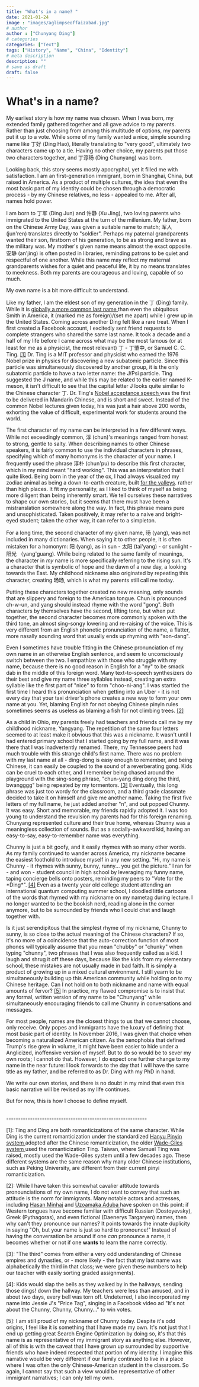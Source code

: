 ```yaml
---
title: "What's in a name? "
date: 2021-01-24
image : "images/aglimpseoffaizabad.jpg"
# author
author : ["Chunyang Ding"]
# categories
categories: ["Text"]
tags: ["History", "Name", "China", "Identity"]
# meta description
description: ""
# save as draft
draft: false
---
```


<h1> What's in a name? </h1>

<p> My earliest story is how my name was chosen. When I was born, my extended family gathered together and all gave advice to my parents. Rather than just choosing from among this multitude of options, my parents put it up to a vote. While some of my family wanted a nice, simple sounding name like 丁好 (Ding Hao), literally translating to "very good", ultimately two characters came up to a tie. Having no other choice, my parents put those two characters together, and 丁淳旸 (Ding Chunyang) was born. </p>

<p>Looking back, this story seems mostly apocryphal, yet it filled me with satisfaction. I am an first-generation immigrant, born in Shanghai, China, but raised in America. As a product of multiple cultures, the idea that even the most basic part of my identity could be chosen through a democratic process - by my Chinese relatives, no less - appealed to me. After all, names hold power. </p>

<p> I am born to 丁军 (Ding Jun) and 许静 (Xu Jing), two loving parents who immigrated to the United States at the turn of the millenium. My father, born on the Chinese Army Day, was given a suitable name to match; 军人 (jun'ren) translates directly to "soldier". Perhaps my paternal grandparents wanted their son, firstborn of his generation, to be as strong and brave as the military was. My mother's given name means almost the exact opposite. 安静 (an'jing) is often posted in libraries, reminding patrons to be quiet and respectful of one another. While this name may reflect my maternal grandparents wishes for a quiet and peaceful life, it by no means translates to meekness. Both my parents are courageous and loving, capable of so much. </p>

<p> My own name is a bit more difficult to understand. </p>

<p> Like my father, I am the eldest son of my generation in the 丁 (Ding) family. While it is <a href="https://forebears.io/earth/surnames"> globally a more common last name </a> than even the ubiquitous Smith in America, it (marked me as foreign)/(set me apart) while I grew up in the United States. Coming across another Ding felt like a rare treat. When I first created a Facebook account, I excitedly sent friend requests to complete strangers who shared the same last name. It took a decade and a half of my life before I came across what may be the most famous (or at least for me as a physicist, the most relevant) 丁 - 丁肇中, or Samuel C. C. Ting. <a href="#note1">[1]</a> Dr. Ting is a MIT professor and physicist who earned the 1976 Nobel prize in physics for discovering a new subatomic particle. Since this particle was simultaneously discovered by another group, it is the only subatomic particle to have a two letter name: the J/Psi particle. Ting suggested the J name, and while this may be related to the earlier named K-meson, it isn't difficult to see that the capital letter J looks quite similar to the Chinese character 丁. Dr. Ting's <a href="https://www.nobelprize.org/prizes/physics/1976/ting/speech/"> Nobel acceptance speech </a> was the first to be delivered in Mandarin Chinese, and is short and sweet. Instead of the common Nobel lectures given today, his was just a hair above 200 words, exhorting the value of difficult, experimental work for students around the world. </p>

<p> The first character of my name can be interpreted in a few different ways. While not exceedingly common, 淳 (chun)'s meanings ranged from honest to strong, gentle to salty. When describing names to other Chinese speakers, it is fairly common to use the individual characters in phrases, specifying which of many homonyms is the character of your name. I frequently used the phrase 淳朴 (chun'pu) to describe this first character, which in my mind meant "hard working". This was an interpretation that I quite liked. Being born in the year of the ox, I had always visualized my zodiac animal as being a down-to-earth creature, built <a href="https://www.zenpencils.com/comic/71-oswald-chambers-mountains-and-valleys-2/">for the valleys</a>. rather than high places. It fit my personality, as I liked to think of myself as being more diligent than being inherently smart. We tell ourselves these narratives to shape our own stories, but it seems that there must have been a mistranslation somewhere along the way. In fact, this phrase means pure and unsophisticated. Taken positively, it may refer to a naive and bright-eyed student; taken the other way, it can refer to a simpleton. </p>

<p> For a long time, the second character of my given name, 旸 (yang), was not included in many dictionaries. When saying it to other people, it is often mistaken for a homonym: 阳 (yang), as in sun - 太阳 (tai'yang) - or sunlight - 阳光 （yang'guang). While being related to the same family of meanings, the character in <em>my</em> name is more specifically referring to the rising sun. It's a character that is symbolic of hope and the dawn of a new day, a looking towards the East. My childhood nickname also originated by repeating this character, creating 旸旸, which is what my parents still call me today. </p>

<p> Putting these characters together created no new meaning, only sounds that are slippery and foreign to the American tongue. Chun is pronounced ch-w-un, and yang should instead rhyme with the word "gong". Both characters by themselves have the second, lifting tone, but when put together, the second character becomes more commonly spoken with the third tone, an almost sing-songy lowering and re-raising of the voice. This is very different from an English phonetic pronunciation of the name, a flatter, more nasally sounding word that usually ends up rhyming with "son-dang". </p>

<p> Even I sometimes have trouble fitting in the Chinese pronunciation of my own name in an otherwise English sentence, and seem to unconsciously switch between the two. I empathize with those who struggle with my name, because there is no good reason in English for a "ny" to be smack dab in the middle of this foreign word. Many text-to-speech synthesizers do their best and give my name three syllables instead, creating an extra syllable like the first part of "nice" to form "choo-ni-ang". I was startled the first time I heard this pronunciation when getting into an Uber - it is not every day that your taxi driver's phone creates a new way to form your own name at you. Yet, blaming English for not obeying Chinese pinyin rules sometimes seems as useless as blaming a fish for not climbing trees. <a href="#note2">[2]</a> </p> 

<p> As a child in Ohio, my parents freely had teachers and friends call me by my childhood nickname, Yangyang. The repetition of the same four letters seemed to at least make it obvious that this was a nickname. It wasn't until I had entered primary school that I started going by my full name, and it was there that I was inadvertently renamed. There, my Tennessee peers had much trouble with this strange child's first name. There was no problem with my last name at all - ding-dong is easy enough to remember, and being Chinese, it can easily be coupled to the sound of a reverberating gong. Kids can be cruel to each other, and I remember being chased around the playground with the sing-song phrase, "chun-yang ding dong the third, bwangggg" being repeated by my tormentors. <a href="#note3">[3]</a> Eventually, this long phrase was just too wordy for the classroom, and a third grade classmate decided to take it on himself and give me another name. Taking the first five letters of my full name, he just added another "n", and out popped Chunny. It was easy. Short and memorable, my friends rapidly adopted it. I was too young to understand the revulsion my parents had for this foreign renaming. Chunyang represented culture and their true home, whereas Chunny was a meaningless collection of sounds. But as a socially-awkward kid, having an easy-to-say, easy-to-remember name was everything. </p> 

<p> Chunny is just a bit goofy, and it easily rhymes with so many other words. As my family continued to wander across America, my nickname became the easiest foothold to introduce myself in any new setting. "Hi, my name is Chunny - it rhymes with sunny, bunny, runny... you get the picture." I ran for - and won - student council in high school by leveraging my funny name, taping concierge bells onto posters, reminding my peers to "Vote for the *Ding*". <a href="#note4">[4]</a> Even as a twenty year old college student attending an international quantum computing summer school, I doodled little cartoons of the words that rhymed with my nickname on my nametag during lecture. I no longer wanted to be the bookish nerd, reading alone in the corner anymore, but to be surrounded by friends who I could chat and laugh together with. </p>

<p> Is it just serendipitous that the simplest rhyme of my nickname, Chunny to sunny, is so close to the actual meaning of the Chinese characters? If so, it's no more of a coincidence that the auto-correction function of most phones will typically assume that you mean "chubby" or "chunky" when typing "chunny", two phrases that I was also frequently called as a kid. I laugh and shrug it off these days, because like the kids from my elementary school, these mistakes are not usually made in bad faith. It is simply a product of growing up in a mixed cultural environment. I still yearn to be simultaneously building up this American community while holding on to my Chinese heritage. Can I not hold on to both nickname and name with equal amounts of fervor? <a href="#note5">[5]</a> In practice, my flawed compromise is to insist that any formal, written version of my name to be "Chunyang" while simultaneously encouraging friends to call me Chunny in conversations and messages. </p> 

<p> For most people, names are the closest things to us that we cannot choose, only receive. Only popes and immigrants have the luxury of defining that most basic part of identity. In November 2016, I was given that choice when becoming a naturalized American citizen. As the xenophobia that defined Trump's rise grew in volume, it might have been easier to hide under a Anglicized, inoffensive version of myself. But to do so would be to sever my own roots; I cannot do that. However, I do expect one further change to my name in the near future: I look forwards to the day that I will have the same title as my father, and be referred to as Dr. Ding with my PhD in hand. </p> 

<p> We write our own stories, and there is no doubt in my mind that even this basic narrative will be revised as my life continues.</p> 

<p> But for now, this is how I choose to define myself.</p> 

<p> <br> ----------------------------------------------------------- <br> </p> 

<p> <a id="note1">[1]</a>: Ting and Ding are both romanticizations of the same character. While Ding is the current romanticization under the standardized <a href="https://en.wikipedia.org/wiki/Pinyin"> Hanyu Pinyin system </a> adopted after the Chinese romanticization, the older <a href="https://en.wikipedia.org/wiki/Wade%E2%80%93Giles"> Wade-Giles system </a> used the romanticization Ting. Taiwan, where Samuel Ting was raised, mostly used the Wade-Giles system until a few decades ago. These different systems are the same reason why many older Chinese institutions, such as Peking University, are different from their current pinyi romanticization. </p> 

<p> <a id="note2">[2]</a>: While I have taken this somewhat cavalier attitude towards pronounciations of my own name, I do not want to convey that such an attitude is the norm for immigrants. Many notable actors and actresses, including <a href="https://www.youtube.com/watch?v=3t3YhWQppAw">Hasan Minhaj</a> and <a href="https://www.improper.com/arts-culture/the-eyes-have-it/">Uzoamaka Aduba </a> have spoken on this point: if Western tongues have become familiar with difficult Russian (Dostoyevsky), Greek (Pythagoras), and even fictional (Daenerys Targaryen) names, then why can't they pronounce our names? It points towards the innate duplicity in saying "Oh, but your name is just so hard to pronounce!" Instead of having the conversation be around if one <em>can</em> pronounce a name, it becomes whether or not if one <b>wants</b> to learn the name correctly. </p>

<p> <a id="note3">[3]</a>: "The third" comes from either a very odd understanding of Chinese empires and dynasties, or - more likely - the fact that my last name was alphabetically the third in that class; we were given these numbers to help our teacher with easily sorting graded assignments). </p>

<p> <a id="note4">[4]</a>: Kids would slap the bells as they walked by in the hallways, sending those dings! down the hallway. My teachers were less than amused, and in about two days, every bell was torn off. Undeterred, I also incorporated my name into Jessie J's "Price Tag", singing in a Facebook video ad "It's not about the Chunny, Chunny, Chunny..." to win votes. </p> 

<p> <a id="note5">[5]</a>: I am still proud of my nickname of Chunny today. Despite it's odd origins, I feel like it is something that I have made my own. It's not just that I end up getting great Search Engine Optimization by doing so, it's that this name is as representative of my immigrant story as anything else. However, all of this is with the caveat that I have grown up surrounded by supportive friends who have indeed respected that portion of my identity. I imagine this narrative would be very different if our family continued to live in a place where I was often the only Chinese-American student in the classroom. So again, I cannot say that such a view would be representative of other immigrant narratives; I can only tell my own. </p> 